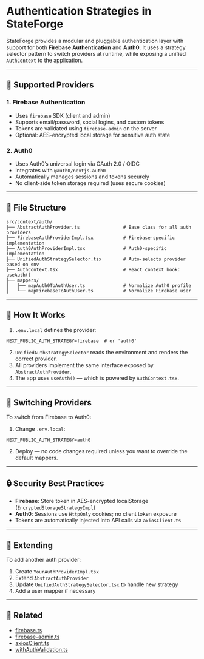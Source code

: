 
# Authentication Strategies in StateForge

StateForge provides a modular and pluggable authentication layer with support for both **Firebase Authentication** and **Auth0**. It uses a strategy selector pattern to switch providers at runtime, while exposing a unified `AuthContext` to the application.

---

## 🔐 Supported Providers

### 1. Firebase Authentication

- Uses `firebase` SDK (client and admin)
- Supports email/password, social logins, and custom tokens
- Tokens are validated using `firebase-admin` on the server
- Optional: AES-encrypted local storage for sensitive auth state

### 2. Auth0

- Uses Auth0’s universal login via OAuth 2.0 / OIDC
- Integrates with `@auth0/nextjs-auth0`
- Automatically manages sessions and tokens securely
- No client-side token storage required (uses secure cookies)

---

## 📁 File Structure

```
src/context/auth/
├── AbstractAuthProvider.ts                # Base class for all auth providers
├── FirebaseAuthProviderImpl.tsx           # Firebase-specific implementation
├── Auth0AuthProviderImpl.tsx              # Auth0-specific implementation
├── UnifiedAuthStrategySelector.tsx        # Auto-selects provider based on env
├── AuthContext.tsx                        # React context hook: useAuth()
├── mappers/
│   ├── mapAuth0ToAuthUser.ts              # Normalize Auth0 profile
│   └── mapFirebaseToAuthUser.ts           # Normalize Firebase user
```

---

## 🧠 How It Works

1. `.env.local` defines the provider:

```env
NEXT_PUBLIC_AUTH_STRATEGY=firebase  # or 'auth0'
```

2. `UnifiedAuthStrategySelector` reads the environment and renders the correct provider.
3. All providers implement the same interface exposed by `AbstractAuthProvider`.
4. The app uses `useAuth()` — which is powered by `AuthContext.tsx`.

---

## 🔄 Switching Providers

To switch from Firebase to Auth0:

1. Change `.env.local`:
```env
NEXT_PUBLIC_AUTH_STRATEGY=auth0
```

2. Deploy — no code changes required unless you want to override the default mappers.

---

## 🔒 Security Best Practices

- **Firebase**: Store token in AES-encrypted localStorage (`EncryptedStorageStrategyImpl`)
- **Auth0**: Sessions use `HttpOnly` cookies; no client token exposure
- Tokens are automatically injected into API calls via `axiosClient.ts`

---

## 🔧 Extending

To add another auth provider:
1. Create `YourAuthProviderImpl.tsx`
2. Extend `AbstractAuthProvider`
3. Update `UnifiedAuthStrategySelector.tsx` to handle new strategy
4. Add a user mapper if necessary

---

## 🔗 Related

- [firebase.ts](../lib/firebase.ts)
- [firebase-admin.ts](../lib/firebase-admin.ts)
- [axiosClient.ts](../lib/axiosClient.ts)
- [withAuthValidation.ts](../middleware/withAuthValidation.ts)
